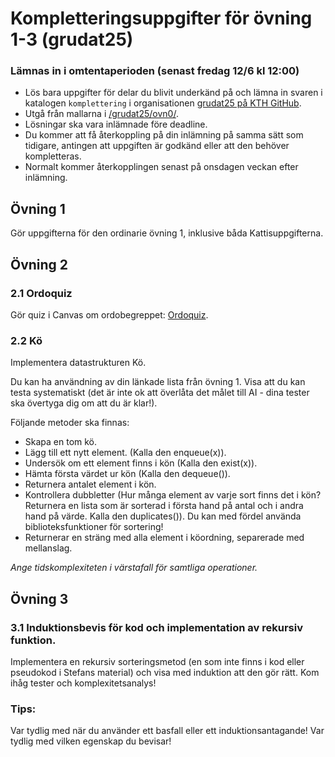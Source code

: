 # Kompletteringsuppgifter för övning 1-3 (grudat25)
### Lämnas in i omtentaperioden (senast fredag 12/6 kl 12:00)

- Lös bara uppgifter för delar du blivit underkänd på och lämna in svaren i katalogen <code>komplettering</code> i organisationen [grudat25 på KTH GitHub](https://gits-15.sys.kth.se/grudat25).
- Utgå från mallarna i [/grudat25/ovn0/](https://github.com/isakemma/grudat/tree/master/ovn0).
- Lösningar ska vara inlämnade före deadline.
- Du kommer att få återkoppling på din inlämning på samma sätt som tidigare, antingen att uppgiften är godkänd eller att den behöver kompletteras.
- Normalt kommer återkopplingen senast på onsdagen veckan efter inlämning.


## Övning 1
Gör uppgifterna för den ordinarie övning 1, inklusive båda Kattisuppgifterna.

## Övning 2
### 2.1 Ordoquiz
Gör quiz i Canvas om ordobegreppet: [Ordoquiz](https://canvas.kth.se/courses/53159/assignments/334090).

### 2.2 Kö
Implementera datastrukturen Kö.

Du kan ha användning av din länkade lista från övning 1. 
Visa att du kan testa systematiskt (det är inte ok att överlåta det målet till AI - dina tester ska övertyga dig om att du är klar!).

Följande metoder ska finnas:

- Skapa en tom kö.
- Lägg till ett nytt element. (Kalla den enqueue(x)).
- Undersök om ett element finns i kön (Kalla den exist(x)).
- Hämta första värdet ur kön (Kalla den dequeue()).
- Returnera antalet element i kön.
- Kontrollera dubbletter (Hur många element av varje sort finns det i kön? Returnera en lista som är sorterad i första hand på antal och i andra hand på värde. Kalla den duplicates()). Du kan med fördel använda biblioteksfunktioner för sortering!
- Returnerar en sträng med alla element i köordning, separerade med mellanslag.

*Ange tidskomplexiteten i värstafall för samtliga operationer.*


## Övning 3
### 3.1 Induktionsbevis för kod och implementation av rekursiv funktion.
Implementera en rekursiv sorteringsmetod (en som inte finns i kod eller pseudokod i Stefans material) och visa med induktion att den gör rätt. Kom ihåg tester och komplexitetsanalys!

### Tips:
Var tydlig med när du använder ett basfall eller ett induktionsantagande! Var tydlig med vilken egenskap du bevisar!

